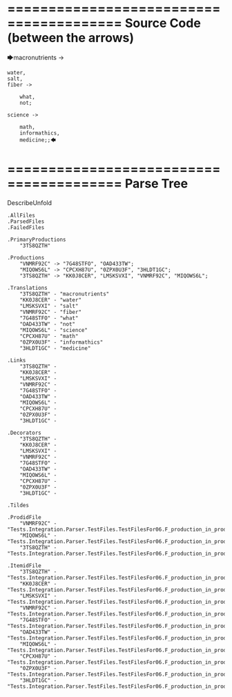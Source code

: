 ========================================
Source Code (between the arrows)
========================================

🡆macronutrients ->

	water,
    salt,
    fiber ->

        what,
        not;
	
	science ->
		
		math,
		informathics,
		medicine;;🡄

========================================
Parse Tree
========================================
DescribeUnfold

    .AllFiles
    .ParsedFiles
    .FailedFiles

    .PrimaryProductions
        "3TS8QZTH" 

    .Productions
        "VNMRF92C" -> "7G48STFO", "OAD433TW";
        "MIQOWS6L" -> "CPCXH87U", "0ZPX0U3F", "3HLDT1GC";
        "3TS8QZTH" -> "KK0J8CER", "LMSKSVXI", "VNMRF92C", "MIQOWS6L";

    .Translations
        "3TS8QZTH" - "macronutrients"
        "KK0J8CER" - "water"
        "LMSKSVXI" - "salt"
        "VNMRF92C" - "fiber"
        "7G48STFO" - "what"
        "OAD433TW" - "not"
        "MIQOWS6L" - "science"
        "CPCXH87U" - "math"
        "0ZPX0U3F" - "informathics"
        "3HLDT1GC" - "medicine"

    .Links
        "3TS8QZTH" - 
        "KK0J8CER" - 
        "LMSKSVXI" - 
        "VNMRF92C" - 
        "7G48STFO" - 
        "OAD433TW" - 
        "MIQOWS6L" - 
        "CPCXH87U" - 
        "0ZPX0U3F" - 
        "3HLDT1GC" - 

    .Decorators
        "3TS8QZTH" - 
        "KK0J8CER" - 
        "LMSKSVXI" - 
        "VNMRF92C" - 
        "7G48STFO" - 
        "OAD433TW" - 
        "MIQOWS6L" - 
        "CPCXH87U" - 
        "0ZPX0U3F" - 
        "3HLDT1GC" - 

    .Tildes

    .ProdidFile
        "VNMRF92C" - "Tests.Integration.Parser.TestFiles.TestFilesFor06.F_production_in_production5.ds"
        "MIQOWS6L" - "Tests.Integration.Parser.TestFiles.TestFilesFor06.F_production_in_production5.ds"
        "3TS8QZTH" - "Tests.Integration.Parser.TestFiles.TestFilesFor06.F_production_in_production5.ds"

    .ItemidFile
        "3TS8QZTH" - "Tests.Integration.Parser.TestFiles.TestFilesFor06.F_production_in_production5.ds"
        "KK0J8CER" - "Tests.Integration.Parser.TestFiles.TestFilesFor06.F_production_in_production5.ds"
        "LMSKSVXI" - "Tests.Integration.Parser.TestFiles.TestFilesFor06.F_production_in_production5.ds"
        "VNMRF92C" - "Tests.Integration.Parser.TestFiles.TestFilesFor06.F_production_in_production5.ds"
        "7G48STFO" - "Tests.Integration.Parser.TestFiles.TestFilesFor06.F_production_in_production5.ds"
        "OAD433TW" - "Tests.Integration.Parser.TestFiles.TestFilesFor06.F_production_in_production5.ds"
        "MIQOWS6L" - "Tests.Integration.Parser.TestFiles.TestFilesFor06.F_production_in_production5.ds"
        "CPCXH87U" - "Tests.Integration.Parser.TestFiles.TestFilesFor06.F_production_in_production5.ds"
        "0ZPX0U3F" - "Tests.Integration.Parser.TestFiles.TestFilesFor06.F_production_in_production5.ds"
        "3HLDT1GC" - "Tests.Integration.Parser.TestFiles.TestFilesFor06.F_production_in_production5.ds"

